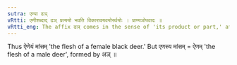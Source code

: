 ```yaml
---
sutra: एण्या ढञ्
vRtti: एणीशब्दाद् ढञ् प्रत्ययो भवति विकारावयवयोरर्थयोः । प्राण्यञोपवादः ॥
vRtti_eng: The affix ढञ् comes in the sense of 'its product or part,' after the feminine word एणी ॥
---
```

Thus ऐणेयं मांसम् 'the flesh of a female black deer.' But एणस्य मांसम् = ऐणम् 'the flesh of a male deer', formed by अञ् ॥
